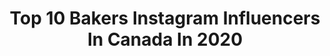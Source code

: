 ---
title: Top 10 Bakers Instagram Influencers In Canada In 2020
description: >-
  Find top bakers Instagram influencers in Canada in 2020. Most popular hashtags: #thebakefeed #bakersofinstagram #f52grams #food.
platform: Instagram
profiles:
  - username: "kevjbradley"
    fullname: >-
      Kevin Bradley
    location: "Canada"
    followers: 22162
    engagement: 1939
    commentsToLikes: 0.019523
    id: ck8t8cgi4jx630j78qveofmgz
    verified: false
    hashtags: "#transformationtuesday, #covidhaircut"
  - username: "laurynmariebakes"
    fullname: >-
      Lauryn Marie
    location: "Canada"
    followers: 34484
    engagement: 737
    commentsToLikes: 0.023487
    id: ck5c4ne8y1ph30i11cubmxne3
    verified: false
    hashtags: "#baking, #yeg, #yxh, #cakesofinstagram"
  - username: "alygator.83"
    fullname: >-
      Alysha
    location: "Canada"
    followers: 3544
    engagement: 794
    commentsToLikes: 0.069777
    id: ck137ytsldom10i19f3nql4kr
    verified: false
    hashtags: "#warm, #inspire, #glow, #coffee"
  - username: "sweetstyledhome"
    fullname: >-
      Isabella Sander
    location: "Canada"
    followers: 34448
    engagement: 215
    commentsToLikes: 0.079551
    id: ck0txv0j9kjyh0i191a4tmghd
    verified: false
    hashtags: "#dessertpic, #przepis, #thehonestlens, #handsinframe"
  - username: "sprinkleandwhisk"
    fullname: >-
      S P R I N K L E  +  W H I S K
    location: "Canada"
    followers: 28495
    engagement: 422
    commentsToLikes: 0.055290
    id: ck0tvjxfbbou90i19di3wbm78
    verified: false
    hashtags: "#stopthecurve, #covid19, #covid, #lifetimesubscription"
  - username: "pastaiodavid"
    fullname: >-
      David Marcelli
    location: "Canada"
    followers: 38047
    engagement: 548
    commentsToLikes: 0.022943
    id: ck14kxkvfrtrw0i19qf7z8drx
    verified: false
    hashtags: "#eatpastamakelove, #pappaalpomodoro, #sardegna, #sharpieforscale"
  - username: "themillerswifearvaflourmill"
    fullname: >-
      Melissa Matthews
    location: "Canada"
    followers: 18749
    engagement: 759
    commentsToLikes: 0.058454
    id: ck5hml6vzm5u00i11n773qjib
    verified: false
    hashtags: "#vacationcookies, #bunnycookies, #bohocookies, #decoratedcookies"
  - username: "cremedelacombe"
    fullname: >-
      Kelsey Lacombe
    location: "Canada"
    followers: 5277
    engagement: 709
    commentsToLikes: 0.113551
    id: ck5cf9786mi650i11hcafzhax
    verified: false
    hashtags: "#cremedelacombe, #caketoptuesday, #25daysofcollabs2019, #vdaybuttercreamcookiecollab"
  - username: "tcrawford98"
    fullname: >-
      Tyrone Crawford
    location: "Canada"
    followers: 255329
    engagement: 265
    commentsToLikes: 0.013721
    id: ck6ucazskejnk0j71f49ipze0
    verified: true
    hashtags: "#mamba4ever, #remembranceday, #veteransday, #sponsored"
  - username: "crustycalvin"
    fullname: >-
      Crusty Calvin
    location: "Canada"
    followers: 11772
    engagement: 476
    commentsToLikes: 0.038458
    id: ck6u46ihz1yyz0j71igywoz9p
    verified: false
    hashtags: "#healthysnackideas, #ilovebread, #food, #sourdoughschool"
---